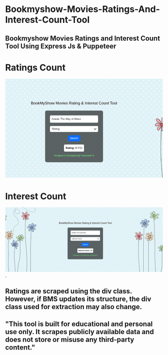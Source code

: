 # Bookmyshow-Movies-Ratings-And-Interest-Count-Tool

## Bookmyshow Movies Ratings and Interest Count Tool Using Express Js &amp; Puppeteer

# Ratings Count

![Ratings](https://raw.githubusercontent.com/yashu1wwww/Bookmyshow-Movies-Ratings-And-Interest-Count-Tool/refs/heads/main/Screenshot_2025-08-03_12_50_45%7E2.png)

# Interest Count

![Interest](https://raw.githubusercontent.com/yashu1wwww/Bookmyshow-Movies-Ratings-And-Interest-Count-Tool/refs/heads/main/Screenshot_2025-08-03_12_51_30%7E2.png).

## Ratings are scraped using the div class. However, if BMS updates its structure, the div class used for extraction may also change.

## "This tool is built for educational and personal use only. It scrapes publicly available data and does not store or misuse any third-party content."
